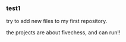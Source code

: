 ### test1

try to add new files to my first repository.



the projects are about fivechess, and can run!!
